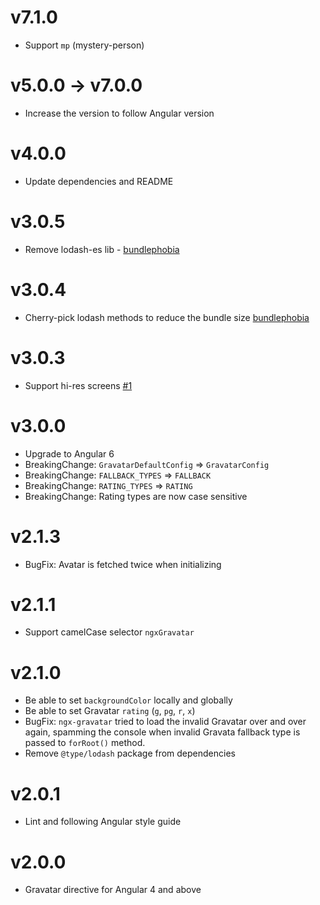 
# v7.1.0
* Support `mp` (mystery-person)

# v5.0.0 -> v7.0.0
* Increase the version to follow Angular version

# v4.0.0
* Update dependencies and README

# v3.0.5
* Remove lodash-es lib - [bundlephobia](https://bundlephobia.com/result?p=ngx-gravatar@3.0.5) 

# v3.0.4
* Cherry-pick lodash methods to reduce the bundle size [bundlephobia](https://bundlephobia.com/result?p=ngx-gravatar@3.0.4) 

# v3.0.3
* Support hi-res screens [#1](https://github.com/t-ho/ngx-gravatar/issues/1)

# v3.0.0
* Upgrade to Angular 6
* BreakingChange: `GravatarDefaultConfig` => `GravatarConfig`
* BreakingChange: `FALLBACK_TYPES` => `FALLBACK`
* BreakingChange: `RATING_TYPES` => `RATING`
* BreakingChange: Rating types are now case sensitive

# v2.1.3
* BugFix: Avatar is fetched twice when initializing

# v2.1.1
* Support camelCase selector `ngxGravatar`

# v2.1.0
* Be able to set `backgroundColor` locally and globally
* Be able to set Gravatar `rating` (`g`, `pg`, `r`, `x`)
* BugFix: `ngx-gravatar` tried to load the invalid Gravatar over and over again, spamming the console when invalid Gravata fallback type is passed to `forRoot()` method.
* Remove `@type/lodash` package from dependencies

# v2.0.1
* Lint and following Angular style guide

# v2.0.0
* Gravatar directive for Angular 4 and above
